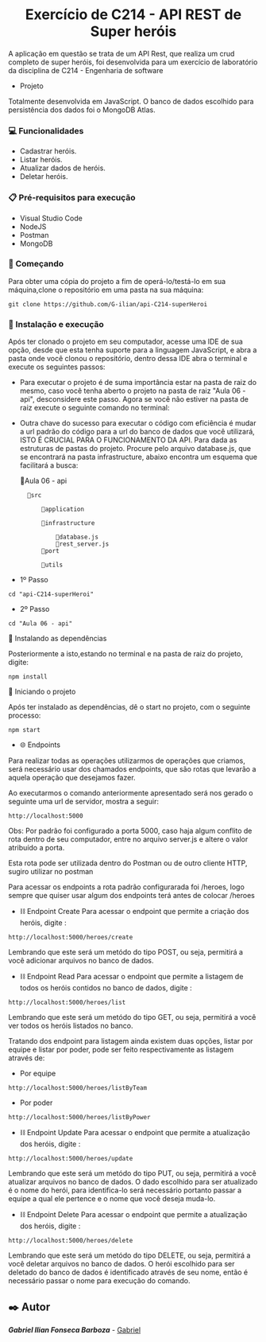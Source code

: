 <h1 align ="center">Exercício de C214 - API REST de Super heróis</h1> 

<p>A aplicação em questão se trata de um API Rest, que realiza um crud completo de super heróis, foi desenvolvida para um exercício de laboratório da disciplina de C214 - Engenharia de software</p>

- Projeto

<p>Totalmente desenvolvida em JavaScript. O banco de dados escolhido para persistência dos dados foi o MongoDB Atlas.</p>

### 💻 Funcionalidades

- Cadastrar heróis.
- Listar heróis.
- Atualizar dados de heróis.
- Deletar heróis.

### 📋 Pré-requisitos para execução
- Visual Studio Code
- NodeJS
- Postman
- MongoDB


### 🚀 Começando
Para obter uma cópia do projeto a fim de operá-lo/testá-lo em sua máquina,clone o repositório em uma pasta na sua máquina:

```
git clone https://github.com/G-ilian/api-C214-superHeroi
```

### 🔧 Instalação e execução
<p>Após ter clonado o projeto em seu computador, acesse uma IDE de sua opção, desde que esta tenha suporte para a linguagem JavaScript, e abra a pasta onde você clonou o repositório, dentro dessa IDE abra o terminal e execute os seguintes passos: </p>

- Para executar o projeto é de suma importância estar na pasta de raiz do mesmo, caso você tenha aberto o projeto na pasta de raiz "Aula 06 - api", desconsidere este passo. Agora se você não estiver na pasta de raiz execute o seguinte comando no terminal: 

- Outra chave do sucesso para executar o código com eficiência é mudar a url padrão do código para a url do banco de dados que você utilizará, ISTO É CRUCIAL PARA O FUNCIONAMENTO DA API. Para dada as estruturas de pastas do projeto. Procure pelo arquivo database.js, que se encontrará na pasta infrastructure, abaixo encontra um esquema que facilitará a busca:

    📂Aula 06 - api

        📂src

            📁application

            📂infrastructure

                📄database.js
                📄rest_server.js
            📁port
            
            📁utils
- 1º Passo

```
cd "api-C214-superHeroi"
``` 

- 2º Passo

```
cd "Aula 06 - api"
```

📎 Instalando as dependências 

Posteriormente a isto,estando no terminal e na pasta de raiz do projeto, digite:

```
npm install
```

📎 Iniciando o projeto

Após ter instalado as dependências, dê o start no projeto, com o seguinte processo:

```
npm start
```

- 🌐 Endpoints 
<p>Para realizar todas as operações utilizarmos de operações que criamos, será necessário usar dos chamados endpoints, que são rotas que levarão a aquela operação que desejamos fazer.</p>
<p>Ao executarmos o comando anteriormente apresentado será nos gerado o seguinte uma url de servidor, mostra a seguir: </p>

```
http://localhost:5000
```

Obs: Por padrão foi configurado a porta 5000, caso haja algum conflito de rota dentro de seu computador, entre no arquivo server.js e altere o valor atribuído a porta.

<p>Esta rota pode ser utilizada dentro do Postman ou de outro cliente HTTP, sugiro utilizar no postman</p>

Para acessar os endpoints a rota padrão configurarada foi /heroes, logo sempre que quiser usar algum dos endpoints terá antes de colocar /heroes

- ⛓️ Endpoint Create
Para acessar o endpoint que permite a criação dos heróis, digite :
```
http://localhost:5000/heroes/create
```
Lembrando que este será um metódo do tipo POST, ou seja, permitirá a você adicionar arquivos no banco de dados.

- ⛓️ Endpoint Read
Para acessar o endpoint que permite a listagem de todos os heróis contidos no banco de dados, digite :
```
http://localhost:5000/heroes/list

```
<p>Lembrando que este será um metódo do tipo GET, ou seja, permitirá a você ver todos os heróis listados no banco.</P>
<p>Tratando dos endpoint para listagem ainda existem duas opções, listar por equipe e listar por poder, pode ser feito respectivamente as listagem através de:</p>

- Por equipe 

```
http://localhost:5000/heroes/listByTeam

```
- Por poder 
```
http://localhost:5000/heroes/listByPower

```

- ⛓️ Endpoint Update
Para acessar o endpoint que permite a atualização dos heróis, digite :
```
http://localhost:5000/heroes/update
```
Lembrando que este será um metódo do tipo PUT, ou seja, permitirá a você atualizar arquivos no banco de dados. O dado escolhido para ser atualizado é o nome do herói, para identifica-lo será necessário portanto passar a equipe a qual ele pertence e o nome que você deseja muda-lo.

- ⛓️ Endpoint Delete
Para acessar o endpoint que permite a atualização dos heróis, digite :
```
http://localhost:5000/heroes/delete
```
Lembrando que este será um metódo do tipo DELETE, ou seja, permitirá a você deletar arquivos no banco de dados. O herói escolhido para ser deletado do banco de dados é identificado através de seu nome, então é necessário passar o nome para execução do comando.

## ✒️ Autor

***Gabriel Ilian Fonseca Barboza*** - [Gabriel](https://github.com/G-ilian)